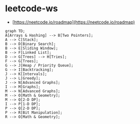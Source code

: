 # leetcode-ws

- [https://neetcode.io/roadmap](https://neetcode.io/roadmap)

```mermaid
graph TD;
A[Arrays & Hashing] --> B[Two Pointers];
A --> C[Stack];
B --> D[Binary Search];
B --> E[Sliding Window];
B --> F[Linked List];
D --> G[Trees] --> H[Tries];
F --> G[Trees];
G --> J[Heap / Priority Queue];
G --> I[Backtracking];
J --> K[Intervals];
J --> L[Greedy];
J --> N[Advanced Graphs];
I --> M[Graphs];
M --> N[Advanced Graphs];
M --> O[Math & Geometry];
M --> Q[2-D DP];
I --> P[1-D DP];
P --> Q[2-D DP];
P --> R[Bit Manipulation];
R --> O[Math & Geometry];
```
